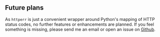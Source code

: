 ## Future plans

As `httperr` is just a convenient wrapper around Python's mapping of
HTTP status codes, no further features or enhancements are planned.
If you feel something is missing, please send me an email or open an
issue on [Github](https://github.com/kseistrup/httperr/issues).
